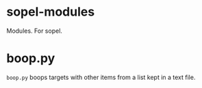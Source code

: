 # sopel-modules
Modules. For sopel.

# boop.py
`boop.py` boops targets with other items from a list kept in a text file.
